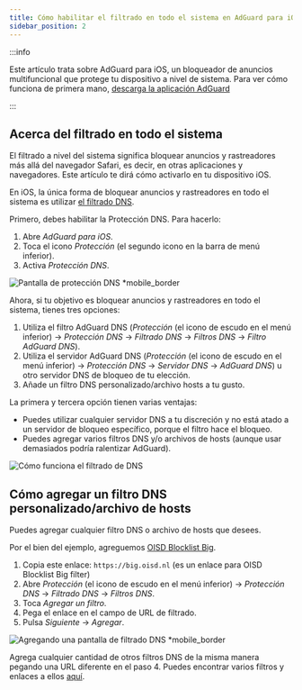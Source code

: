 ```yaml
---
title: Cómo habilitar el filtrado en todo el sistema en AdGuard para iOS
sidebar_position: 2
---
```


:::info

Este artículo trata sobre AdGuard para iOS, un bloqueador de anuncios multifuncional que protege tu dispositivo a nivel de sistema. Para ver cómo funciona de primera mano, [descarga la aplicación AdGuard](https://agrd.io/download-kb-adblock)

:::

## Acerca del filtrado en todo el sistema

El filtrado a nivel del sistema significa bloquear anuncios y rastreadores más allá del navegador Safari, es decir, en otras aplicaciones y navegadores. Este artículo te dirá cómo activarlo en tu dispositivo iOS.

En iOS, la única forma de bloquear anuncios y rastreadores en todo el sistema es utilizar [el filtrado DNS](https://adguard-dns.io/kb/general/dns-filtering/).

Primero, debes habilitar la Protección DNS. Para hacerlo:

1. Abre *AdGuard para iOS*.
2. Toca el icono *Protección* (el segundo icono en la barra de menú inferior).
3. Activa *Protección DNS*.

![Pantalla de protección DNS *mobile_border](https://cdn.adtidy.org/public/Adguard/Blog/ios_dns_protection.PNG)

Ahora, si tu objetivo es bloquear anuncios y rastreadores en todo el sistema, tienes tres opciones:

 1. Utiliza el filtro AdGuard DNS (*Protección* (el icono de escudo en el menú inferior) → *Protección DNS* → *Filtrado DNS* → *Filtros DNS* → *Filtro AdGuard DNS*).
 2. Utiliza el servidor AdGuard DNS (*Protección* (el icono de escudo en el menú inferior) → *Protección DNS* → *Servidor DNS* → *AdGuard DNS*) u otro servidor DNS de bloqueo de tu elección.
 3. Añade un filtro DNS personalizado/archivo hosts a tu gusto.

La primera y tercera opción tienen varias ventajas:

- Puedes utilizar cualquier servidor DNS a tu discreción y no está atado a un servidor de bloqueo específico, porque el filtro hace el bloqueo.
- Puedes agregar varios filtros DNS y/o archivos de hosts (aunque usar demasiados podría ralentizar AdGuard).

![Cómo funciona el filtrado de DNS](https://cdn.adtidy.org/public/Adguard/kb/DNS_filtering/how_dns_filtering_works_en.png)

## Cómo agregar un filtro DNS personalizado/archivo de hosts

Puedes agregar cualquier filtro DNS o archivo de hosts que desees.

Por el bien del ejemplo, agreguemos [OISD Blocklist Big](https://oisd.nl/).

1. Copia este enlace: `https://big.oisd.nl` (es un enlace para OISD Blocklist Big filter)
2. Abre *Protección* (el icono de escudo en el menú inferior) → *Protección DNS* → *Filtrado DNS* → *Filtros DNS*.
3. Toca *Agregar un filtro*.
4. Pega el enlace en el campo de URL de filtrado.
5. Pulsa *Siguiente* → *Agregar*.

![Agregando una pantalla de filtrado DNS *mobile_border](https://cdn.adtidy.org/blog/new/ot4okIMGD236EB8905471.jpeg)

Agrega cualquier cantidad de otros filtros DNS de la misma manera pegando una URL diferente en el paso 4. Puedes encontrar varios filtros y enlaces a ellos [aquí](https://filterlists.com).
